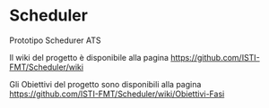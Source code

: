 ﻿Scheduler
=========

Prototipo Schedurer ATS


Il wiki del progetto è disponibile alla pagina https://github.com/ISTI-FMT/Scheduler/wiki

Gli Obiettivi del progetto sono disponibili alla pagina https://github.com/ISTI-FMT/Scheduler/wiki/Obiettivi-Fasi
